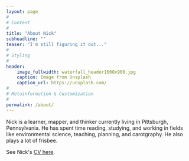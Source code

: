 ```yaml
---
layout: page
#
# Content
#
title: "About Nick"
subheadline: ""
teaser: "I'm still figuring it out..."
#
# Styling
#
header:
    image_fullwidth: waterfall_header1600x900.jpg
    caption: Image from Unsplash
    caption_url: https://unsplash.com/
#
# Metainformation & Customization
#
permalink: /about/
---
```

Nick is a learner, mapper, and thinker currently living in Pittsburgh, Pennsylvania. He has spent time reading, studying, and working in fields like environmental science, teaching, planning, and carotgraphy. He also plays a lot of frisbee.

See Nick's [CV here](http://www.nickwilgruber.com/cv/).
